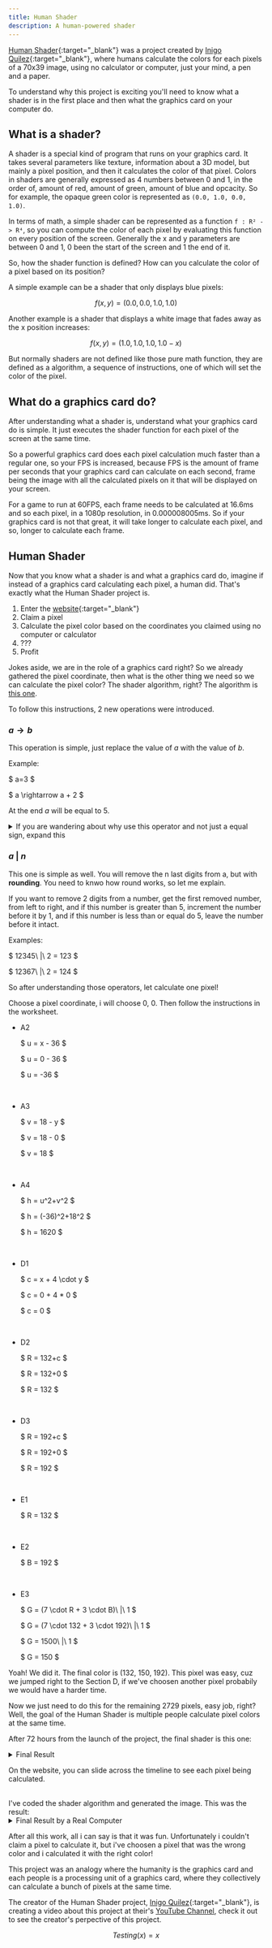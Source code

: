 ```yaml
---
title: Human Shader
description: A human-powered shader
---
```


[Human Shader](https://humanshader.com/){:target="_blank"} was a project created by [Inigo Quilez](https://twitter.com/iquilezles){:target="_blank"}, where humans calculate the colors for each pixels of a 70x39 image, using no calculator or computer, just your mind, a pen and a paper.

To understand why this project is exciting you'll need to know what a shader is in the first place and then what the graphics card on your computer do.

## What is a shader?

A shader is a special kind of program that runs on your graphics card. It takes several parameters like texture, information about a 3D model, but mainly a pixel position, and then it calculates the color of that pixel. Colors in shaders are generally expressed as 4 numbers between 0 and 1, in the order of, amount of red, amount of green, amount of blue and opcacity. So for example, the opaque green color is represented as `(0.0, 1.0, 0.0, 1.0)`.

In terms of math, a simple shader can be represented as a function `f : R² -> R⁴`, so you can compute the color of each pixel by evaluating this function on every position of the screen. Generally the x and y parameters are between 0 and 1, 0 been the start of the screen and 1 the end of it.

So, how the shader function is defined? How can you calculate the color of a pixel based on its position?

A simple example can be a shader that only displays blue pixels:

$$ f(x, y) = (0.0, 0.0, 1.0, 1.0) $$

Another example is a shader that displays a white image that fades away as the x position increases:

$$ f(x, y) = (1.0, 1.0, 1.0, 1.0 - x) $$

But normally shaders are not defined like those pure math function, they are defined as a algorithm, a sequence of instructions, one of which will set the color of the pixel.

## What do a graphics card do?

After understanding what a shader is, understand what your graphics card do is simple. It just executes the shader function for each pixel of the screen at the same time.

So a powerful graphics card does each pixel calculation much faster than a regular one, so your FPS is increased, because FPS is the amount of frame per seconds that your graphics card can calculate on each second, frame being the image with all the calculated pixels on it that will be displayed on your screen.

For a game to run at 60FPS, each frame needs to be calculated at 16.6ms and so each pixel, in a 1080p resolution, in 0.000008005ms. So if your graphics card is not that great, it will take longer to calculate each pixel, and so, longer to calculate each frame.

## Human Shader

Now that you know what a shader is and what a graphics card do, imagine if instead of a graphics card calculating each pixel, a human did. That's exactly what the Human Shader project is.
1. Enter the [website](https://humanshader.com/){:target="_blank"}
2. Claim a pixel
3. Calculate the pixel color based on the coordinates you claimed using no computer or calculator
4. ???
5. Profit

Jokes aside, we are in the role of a graphics card right? So we already gathered the pixel coordinate, then what is the other thing we need so we can calculate the pixel color? The shader algorithm, right? The algorithm is [this one](https://humanshader.com/humanshader_worksheet.pdf).

To follow this instructions, 2 new operations were introduced.

### $a \rightarrow b$

This operation is simple, just replace the value of $a$ with the value of $b$.

Example:

$ a=3 $

$ a \rightarrow a + 2 $

At the end $a$ will be equal to 5.

<details>
  <summary>If you are wandering about why use this operator and not just a equal sign, expand this</summary>

  $ a=3 $

  $ a = a + 2 $

  Yes, this appers to be correct, but it is not. You are defining a value based on the value it self.
  , but this only make sense in programming.

  Recursion is kind of defining a thing based on itself, but in a diferent way.

  This is a valid recursion formula:

  $ f(n + 1) = f(n) + 1 $

  But only valid if you define a base case like:

  $ f(0) = 1 $

  Then you can infer the other value using the recursion formula

  $ n = 0 $

  $ f(0 + 1) = f(0) + 1 $

  $ f(1) = 1 + 1 $

  $ f(1) = 2 $

  This is a invalid recursion formula:

  $ a = a + 2 $

  The difference is simple, the valid one you define the value of one parameter based on the value of another parameter, the invalid one you define the value based on the value itself, but it doesn't make sense.
</details>

### $a\ |\ n$

This one is simple as well. You will remove the n last digits from a, but with **rounding**. You need to knwo how round works, so let me explain.

If you want to remove 2 digits from a number, get the first removed number, from left to right, and if this number is greater than 5, increment the number before it by 1, and if this number is less than or equal do 5, leave the number before it intact.

Examples:

$ 12345\ |\ 2 = 123 $

$ 12367\ |\ 2 = 124 $

So after understanding those operators, let calculate one pixel!

Choose a pixel coordinate, i will choose 0, 0. Then follow the instructions in the worksheet.

- A2

  $ u = x - 36 $

  $ u = 0 - 36 $

  $ u = -36 $

<br>

- A3

  $ v = 18 - y $

  $ v = 18 - 0 $

  $ v = 18 $

<br>

- A4

  $ h = u^2+v^2 $

  $ h = (-36)^2+18^2 $

  $ h = 1620 $

<br>

- D1

  $ c = x + 4 \cdot y $

  $ c = 0 + 4 * 0 $

  $ c = 0 $

<br>

- D2

  $ R = 132+c $

  $ R = 132+0 $

  $ R = 132 $

<br>

- D3

  $ R = 192+c $

  $ R = 192+0 $

  $ R = 192 $

<br>

- E1

  $ R = 132 $

<br>

- E2

  $ B = 192 $

<br>

- E3

  $ G = (7 \cdot R + 3 \cdot B)\ |\ 1  $

  $ G = (7 \cdot 132 + 3 \cdot 192)\ |\ 1  $

  $ G = 1500\ |\ 1  $

  $ G = 150 $

Yoah! We did it. The final color is (132, 150, 192). This pixel was easy, cuz we jumped right to the Section D, if we've choosen another pixel probabily we would have a harder time.

Now we just need to do this for the remaining 2729 pixels, easy job, right? Well, the goal of the Human Shader is multiple people calculate pixel colors at the same time.

After 72 hours from the launch of the project, the final shader is this one:
<details>
  <summary>Final Result</summary>

  ![Final Result](/assets/final_result.png)
</details>

On the website, you can slide across the timeline to see each pixel being calculated.

<br>
I've coded the shader algorithm and generated the image. This was the result:
<details>
  <summary>Final Result by a Real Computer</summary>

  ![Final Result by Real Computer](/assets/final_result_computer.png)
</details>

After all this work, all i can say is that it was fun. Unfortunately i couldn't claim a pixel to calculate it, but i've choosen a pixel that was the wrong color and i calculated it with the right color!

This project was an analogy where the humanity is the graphics card and each people is a processing unit of a graphics card, where they collectively can calculate a bunch of pixels at the same time.

The creator of the Human Shader project, [Inigo Quilez](https://twitter.com/iquilezles){:target="_blank"}, is creating a video about this project at their's [YouTube Channel](), check it out to see the creator's perpective of this project.

$$ Testing(x) = x $$